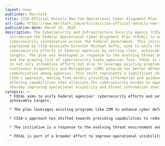 ```yaml
---
layout: news
publisher: Meritalk
title: CISA Official Details New Fed Operational Cyber Alignment Plan
url-link: https://www.meritalk.com/articles/cisa-official-details-new-fed-operational-cyber-alignment-plan/
publication-date: March 19, 2024
description: The Cybersecurity and Infrastructure Security Agency (CISA) has
  introduced the Federal Operational Cyber Alignment Plan (FOCAL) to enhance
  cybersecurity coordination across the Federal government. This initiative, as
  explained by CISA Associate Director Michael Duffy, aims to unify the
  cybersecurity efforts of Federal agencies by setting clear, achievable
  targets. The plan was developed in response to the evolving threat environment
  and the growing list of cybersecurity tasks agencies face. FOCAL is designed
  to not only streamline efforts but also to leverage existing programs like the
  Continuous Diagnostics and Mitigation (CDM) program for better defense and
  communication among agencies. This shift represents a significant change in
  CISA's approach, moving from merely providing information and guidance to
  offering capabilities that alleviate the cybersecurity burden on agencies,
  thereby improving operational visibility and threat information sharing.
synopsis: >-
  * FOCAL aims to unify Federal agencies' cybersecurity efforts and set clear,
  achievable targets.

  * The plan leverages existing programs like CDM to enhance cyber defense and inter-agency communication.

  * CISA's approach has shifted towards providing capabilities to reduce the cybersecurity burden on agencies.

  * The initiative is a response to the evolving threat environment and the increasing cybersecurity tasks for agencies.

  * FOCAL is part of a broader effort to improve operational visibility and threat information sharing across the Federal government.
---
```

